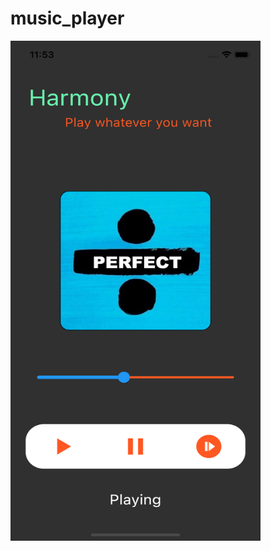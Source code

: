 # music_player

<img src="https://github.com/imrishuroy/Images/blob/main/Simulator%20Screen%20Shot%20-%20iPhone%2011%20-%202020-11-08%20at%2011.53.16.png" width="400" height="800"/>
